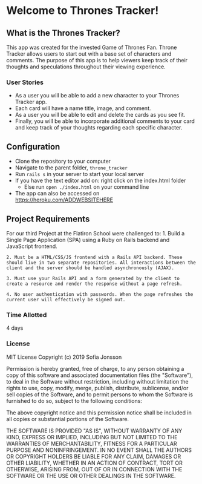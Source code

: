 # Welcome to Thrones Tracker!

## What is the Thrones Tracker?
 This app was created for the invested Game of Thrones Fan. Throne Tracker allows users to start out with a base set of characters and comments. The purpose of this app is to help viewers keep track of their thoughts and speculations throughout their viewing experience.

### User Stories
 - As a user you will be able to add a new character to your Thrones Tracker app.
- Each card will have a name title, image, and comment.
- As a user you will be able to edit and delete the cards as you see fit.
-  Finally, you will be able to incorporate additional comments to your card and keep track of your thoughts regarding each specific character.

## Configuration
* Clone the repository to your computer
* Navigate to the parent folder, `throne_tracker`
* Run `rails s` in your server to start your local server
* If you have the text editor add on: right click on the index.html folder
	* Else run `open ./index.html` on your command line
* The app can also be accessed on https://heroku.com/ADDWEBSITEHERE

## Project Requirements
For our third Project at the Flatiron School were challenged to:
	1. Build a Single Page Application (SPA) using a Ruby on Rails backend and 		JavaScript frontend.

	2. Must be a HTML/CSS/JS frontend with a Rails API backend. These should live in two separate repositories. All interactions between the client and the server should be handled asynchronously (AJAX).

	3. Must use your Rails API and a form generated by the client to create a resource and render the response without a page refresh.

	4. No user authentication with passwords. When the page refreshes the current user will effectively be signed out.

### Time Allotted
4 days

### License
MIT License Copyright (c) 2019 Sofia Jonsson

Permission is hereby granted, free of charge, to any person obtaining a copy of this software and associated documentation files (the "Software"), to deal in the Software without restriction, including without limitation the rights to use, copy, modify, merge, publish, distribute, sublicense, and/or sell copies of the Software, and to permit persons to whom the Software is furnished to do so, subject to the following conditions:

The above copyright notice and this permission notice shall be included in all copies or substantial portions of the Software.

THE SOFTWARE IS PROVIDED "AS IS", WITHOUT WARRANTY OF ANY KIND, EXPRESS OR IMPLIED, INCLUDING BUT NOT LIMITED TO THE WARRANTIES OF MERCHANTABILITY, FITNESS FOR A PARTICULAR PURPOSE AND NONINFRINGEMENT. IN NO EVENT SHALL THE AUTHORS OR COPYRIGHT HOLDERS BE LIABLE FOR ANY CLAIM, DAMAGES OR OTHER LIABILITY, WHETHER IN AN ACTION OF CONTRACT, TORT OR OTHERWISE, ARISING FROM, OUT OF OR IN CONNECTION WITH THE SOFTWARE OR THE USE OR OTHER DEALINGS IN THE SOFTWARE.
